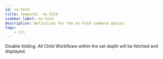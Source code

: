 ```yaml
---
id: no-fold
title: temporal  no-fold
sidebar_label: no-fold
description: Definition for the no-fold command option.
tags:
	- cli
---
```


Disable folding. All Child Workflows within the set depth will be fetched and displayed.
